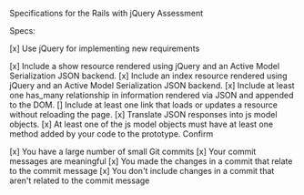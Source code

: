 Specifications for the Rails with jQuery Assessment

Specs:

[x] Use jQuery for implementing new requirements


[x] Include a show resource rendered using jQuery and an Active Model Serialization JSON backend. <!-- bucket show page has rendered json => js model and next button functionality -->
[x] Include an index resource rendered using jQuery and an Active Model Serialization JSON backend.  <!-- user show page has bucket index button, renders json => js model for each -->
[x] Include at least one has_many relationship in information rendered via JSON and appended to the DOM.  <!-- buckets have many items on index & page render -->
[] Include at least one link that loads or updates a resource without reloading the page.  <!-- item show page has create item form, submitted with jquery post -->
[x] Translate JSON responses into js model objects.
[x] At least one of the js model objects must have at least one method added by your code to the prototype. <!-- using ES6 class syntax, bucket has total_cost method -->
Confirm

[x] You have a large number of small Git commits
[x] Your commit messages are meaningful
[x] You made the changes in a commit that relate to the commit message
[x] You don't include changes in a commit that aren't related to the commit message
